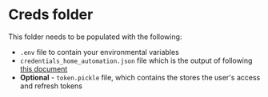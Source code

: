 # Creds folder

This folder needs to be populated with the following:

- `.env` file to contain your environmental variables
- `credentials_home_automation.json` file which is the output of following [this document](https://developers.google.com/gmail/api/quickstart/python)
- **Optional** - `token.pickle` file, which contains the stores the user's access and refresh tokens